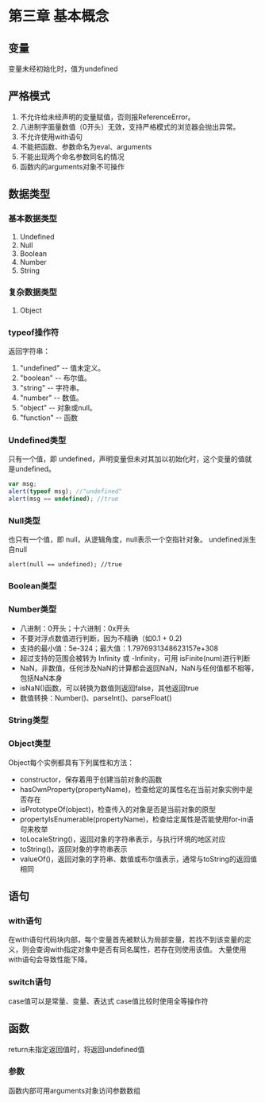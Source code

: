 # 第三章 基本概念

## 变量
变量未经初始化时，值为undefined

## 严格模式
1. 不允许给未经声明的变量赋值，否则报ReferenceError。
2. 八进制字面量数值（0开头）无效，支持严格模式的浏览器会抛出异常。
3. 不允许使用with语句
4. 不能把函数、参数命名为eval、arguments
5. 不能出现两个命名参数同名的情况
6. 函数内的arguments对象不可操作

## 数据类型

### 基本数据类型
1. Undefined
2. Null
3. Boolean
4. Number
5. String

### 复杂数据类型
1. Object

### typeof操作符
返回字符串：
1. "undefined" -- 值未定义。
2. "boolean" -- 布尔值。
3. "string" -- 字符串。
4. "number" -- 数值。
5. "object" -- 对象或null。
6. "function" -- 函数

### Undefined类型
只有一个值，即 undefined，声明变量但未对其加以初始化时，这个变量的值就是undefined。
```JavaScript
var msg;
alert(typeof msg); //"undefined"
alert(msg == undefined); //true
```

### Null类型
也只有一个值，即 null，从逻辑角度，null表示一个空指针对象。
undefined派生自null
```JavaSript
alert(null == undefined); //true
```

### Boolean类型

### Number类型
- 八进制：0开头；十六进制：0x开头
- 不要对浮点数值进行判断，因为不精确（如0.1 + 0.2)
- 支持的最小值：5e-324；最大值：1.7976931348623157e+308
- 超过支持的范围会被转为 Infinity 或 -Infinity，可用 isFinite(num)进行判断
- NaN，非数值，任何涉及NaN的计算都会返回NaN，NaN与任何值都不相等，包括NaN本身
- isNaN()函数，可以转换为数值则返回false，其他返回true
- 数值转换：Number()、parseInt()、parseFloat()

### String类型

### Object类型
Object每个实例都具有下列属性和方法：
- constructor，保存着用于创建当前对象的函数
- hasOwnProperty(propertyName)，检查给定的属性名在当前对象实例中是否存在
- isPrototypeOf(object)，检查传入的对象是否是当前对象的原型
- propertyIsEnumerable(propertyName)，检查给定属性是否能使用for-in语句来枚举
- toLocaleString()，返回对象的字符串表示，与执行环境的地区对应
- toString()，返回对象的字符串表示
- valueOf()，返回对象的字符串、数值或布尔值表示，通常与toString的返回值相同

## 语句
### with语句
在with语句代码块内部，每个变量首先被默认为局部变量，若找不到该变量的定义，则会查询with指定对象中是否有同名属性，若存在则使用该值。
大量使用with语句会导致性能下降。

### switch语句
case值可以是常量、变量、表达式
case值比较时使用全等操作符

## 函数
return未指定返回值时，将返回undefined值
### 参数

函数内部可用arguments对象访问参数数组